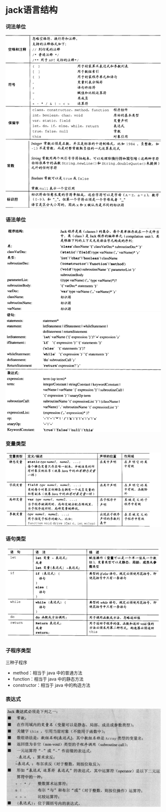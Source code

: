 # jack语言结构
  
### 词法单位 
 ![词法单位1](词法单位1.png)
 ![词法单位2](词法单位2.png)

### 语法单位
 ![语法单位](语法单位.png)
 ![语法单位2](语法单位2.png)

### 变量类型
 ![变量类型](变量类型.png)

### 语句类型
 ![语句类型](语句类型.png)
 
### 子程序类型
三种子程序  
* method：相当于 java 中的普通方法
* function：相当于 java 中的静态方法
* constructor：相当于 java 中的构造方法

### 表达式
 ![表达式](表达式.png)

